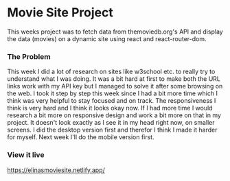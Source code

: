 # Movie Site Project
This weeks project was to fetch data from themoviedb.org's API and display the data (movies) on a dynamic site using react and react-router-dom.

### The Problem
This week I did a lot of research on sites like w3school etc. to really try to understand what I was doing. It was a bit hard at first to make both the URL links work with my API key but I managed to solve it after some browsing on the web. I took it step by step this week since I had a bit more time which I think was very helpful to stay focused and on track. The responsiveness I think is very hard and I think it looks okay now. If I had more time I would research a bit more on responsive design and work a bit more on that in my project. It doesn't look exactly as I see it in my head right now, on smaller screens. I did the desktop version first and therefor I think I made it harder for myself. Next week I'll do the mobile version first.

### View it live
https://elinasmoviesite.netlify.app/